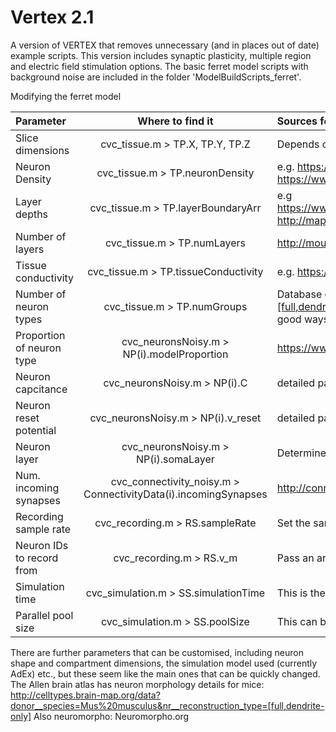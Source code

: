 # Vertex 2.1
A version of VERTEX that removes unnecessary (and in places out of date) example
scripts.
This version includes synaptic plasticity, multiple region and electric field stimulation options. 
The basic ferret model scripts with background noise are included in the folder
'ModelBuildScripts\_ferret'. 

Modifying the ferret model

|        Parameter         |             Where to find it                                    |         Sources for alternative        |
| :----------------------- | :-------------------------------------------------------------: | :------------------------------------- | 
|Slice dimensions          |   cvc_tissue.m > TP.X, TP.Y, TP.Z                               | Depends on your experimental approach. |
|Neuron Density            |   cvc_tissue.m > TP.neuronDensity                               | e.g. https://onlinelibrary.wiley.com/doi/abs/10.1002/cne.902860404, https://www.frontiersin.org/articles/10.3389/fnana.2018.00083/full |
|Layer depths              |   cvc_tissue.m > TP.layerBoundaryArr                            | e.g https://www.researchgate.net/publication/282769529_Grey_Matter_Sublayer_Thickness_Estimation_in_the_Mouse_Cerebellum, http://map.loni.usc.edu/data/brain-architecture-management-system-bams/ |
|Number of layers          |   cvc_tissue.m > TP.numLayers                                    | http://mouse.brain-map.org/           |
|Tissue conductivity       |   cvc_tissue.m > TP.tissueConductivity                           | e.g. https://iopscience.iop.org/article/10.1088/0031-9155/58/11/3599/pdf, https://core.ac.uk/display/29202573 |
|Number of neuron types    |   cvc_tissue.m > TP.numGroups                                    | Database of cell types: http://celltypes.brain-map.org/data?donor__species=Mus%20musculus&nr__reconstruction_type=[full,dendrite-only] Probably don't want to use them all though! Selecting the most important/ combining similar types would be good ways to simplify this model.|
|Proportion of neuron type |  cvc_neuronsNoisy.m > NP(i).modelProportion                      | https://www.frontiersin.org/articles/10.3389/fnana.2018.00083/full |
|Neuron capcitance         |  cvc_neuronsNoisy.m > NP(i).C                                    | detailed parameter info at the allen brain atlas, e.g. http://celltypes.brain-map.org/experiment/electrophysiology/623185845 |
|Neuron reset potential    |  cvc_neuronsNoisy.m > NP(i).v_reset                              | detailed parameter info at the allen brain atlas, e.g. http://celltypes.brain-map.org/experiment/electrophysiology/623185845 |
|Neuron layer              |  cvc_neuronsNoisy.m > NP(i).somaLayer                            | Determine which layer the neuron population somas exist in.  |
|Num. incoming synapses    |  cvc_connectivity_noisy.m > ConnectivityData(i).incomingSynapses | http://connectivity.brain-map.org/    |
|Recording sample rate     |  cvc_recording.m > RS.sampleRate                                 | Set the sample rate in Hz to match that of recording electrodes for LFP. |
|Neuron IDs to record from |  cvc_recording.m > RS.v_m                                        | Pass an array of values representing neuron IDs to record the soma membrane voltage from. |
|Simulation time           |  cvc_simulation.m > SS.simulationTime                            | This is the time the simulation will run for (ms), needs to be >150 to avoid initial artefacts.  |
|Parallel pool size        |  cvc_simulation.m > SS.poolSize	                              | This can be set according to the host computer's CPU availability.  |


There are further parameters that can be customised, including neuron shape and compartment dimensions, the simulation model used (currently AdEx) etc., but these seem like the main ones that can be quickly changed.
The Allen brain atlas has neuron morphology details for mice: http://celltypes.brain-map.org/data?donor__species=Mus%20musculus&nr__reconstruction_type=[full,dendrite-only] Also neuromorpho: Neuromorpho.org

